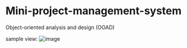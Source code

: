 # Mini-project-management-system
Object-oriented analysis and design (OOAD) 


sample view:
![image](https://github.com/txnlnn/Mini-project-management-system/assets/127374984/52388556-7cef-466a-b240-8c5696e92e36)

